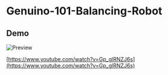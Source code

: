 # Genuino-101-Balancing-Robot

## Demo

![Preview](https://farm2.staticflickr.com/1649/24662035474_0ddbde7195_z_d.jpg)

[https://www.youtube.com/watch?v=Gp_glRNZJ6s](https://www.youtube.com/watch?v=Gp_glRNZJ6s)

